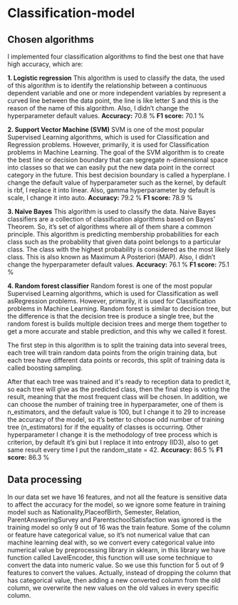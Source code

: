 # Classification-model
## Chosen algorithms
I implemented four classification algorithms to find the best one that 
have high accuracy, which are:

**1. Logistic regression**
This algorithm is used to classify the data, the used of this algorithm is to identify the relationship between a continuous dependent variable and one or more independent variables by represent a curved line between the data point, the line is like letter S and this is the reason of the name of this algorithm. Also, I didn’t 
change the hyperparameter default values.
**Accuracy:** 70.8 % **F1 score:** 70.1 %

**2. Support Vector Machine (SVM)**
SVM is one of the most popular Supervised Learning algorithms, which is used for Classification and Regression problems. However, primarily, it is used for Classification problems in Machine Learning. The goal of the SVM algorithm is to create the best line or decision boundary that can segregate n-dimensional space into 
classes so that we can easily put the new data point in the correct category in the future. This best decision boundary is called a 
hyperplane. I change the default value of hyperparameter such as the kernel, by default is rbf, I replace it into linear. Also, gamma hyperparameter by default is scale, I change it into auto. 
**Accuracy:** 79.2 % **F1 score:** 78.9 %

**3. Naïve Bayes**
This algorithm is used to classify the data. Naive Bayes classifiers are a collection of classification algorithms based on Bayes’ Theorem. So, it’s set of algorithms where all of them share a common principle. This algorithm is predicting membership probabilities for each class such as the probability that given data point belongs to a particular class. The class with the highest probability is considered as the most likely class. This is also known as Maximum A Posteriori (MAP). Also, I didn’t change the hyperparameter default values.
**Accuracy:** 76.1 % **F1 score:** 75.1 %

**4. Random forest classifier**
Random forest is one of the most popular Supervised Learning algorithms, which is used for Classification as well asRegression problems. However, primarily, it is used for Classification problems in Machine Learning. Random forest is similar to decision tree, but the difference is that the decision tree is produce a single tree, but the random forest is builds multiple decision trees and merge them together to get a more accurate and stable prediction, and this why we called it forest.

The first step in this algorithm is to split the training data into several trees, each tree will train random data points from the origin training data, but each tree have different data points or records, this split of training data is called boosting sampling.

After that each tree was trained and it's ready to reception data to predict it, so each tree will give as the predicted class, then the final step is voting the result, meaning that the most frequent class will be chosen. In addition, we can choose the number of training tree in hyperparameter, one of them is n_estimators, and  the default value is 100, but I change it to 29 to increase the accuracy of the model, so it’s better to choose odd number of training tree (n_estimators) for if the equality of classes is occurring. Other hyperparameter I change it is the methodology of tree process which is criterion, by default it’s gini but I replace it into entropy (ID3), also to get same result every time I put the random_state = 42.
**Accuracy:** 86.5 % **F1 score:** 86.3 %

## Data processing
In our data set we have 16 features, and not all the feature is sensitive data to affect the accuracy for the model, so we ignore some feature in training model such as Nationality,PlaceofBirth, Semester, Relation, ParentAnsweringSurvey and ParentschoolSatisfaction was ignored is the training model so only 9 out of 16 was the train feature. 
Some of the column or feature have categorical value, so it’s not numerical value that can machine learning deal with, so we convert every categorical value into numerical value by preprocessing library in sklearn, in this library we have function called LavelEncoder, this function will use some technique to convert the data into numeric value. So we use this function for 5 out of 9 features to convert the values. Actually, instead of dropping the column that has categorical value, then adding a new converted column from the old column, we overwrite the new values on the old values in every specific column.
